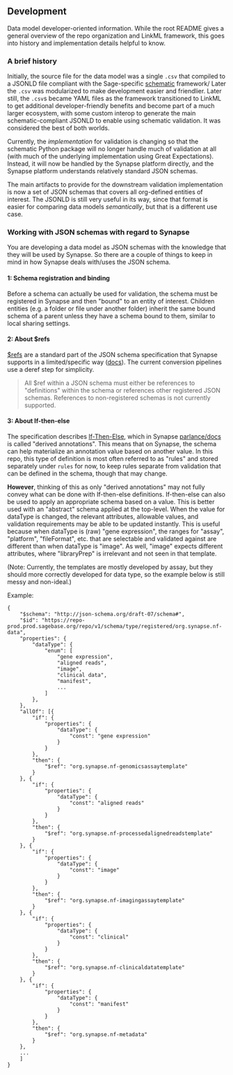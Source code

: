 ## Development

Data model developer-oriented information. 
While the root README gives a general overview of the repo organization and LinkML framework, this goes into history and implementation details helpful to know.

### A brief history

Initially, the source file for the data model was a single `.csv` that compiled to a JSONLD file compliant with the Sage-specific [schematic]() framework/ 
Later the `.csv` was modularized to make development easier and friendlier. 
Later still, the `.csv`s became YAML files as the framework transitioned to LinkML to get additional developer-friendly benefits and become part of a much larger ecosystem, with some custom interop to generate the main schematic-compliant JSONLD to enable using schematic validation. It was considered the best of both worlds.

Currently, the *implementation* for validation is changing so that the schematic Python package will no longer handle much of validation at all (with much of the underlying implementation using Great Expectations). Instead, it will now be handled by the Synapse platform directly, and the Synapse platform understands relatively standard JSON schemas. 

The main artifacts to provide for the downstream validation implementation is now a set of JSON schemas that covers all org-defined entities of interest. The JSONLD is still very useful in its way, since that format is easier for comparing data models *semantically*, but that is a different use case.

### Working with JSON schemas with regard to Synapse

You are developing a data model as JSON schemas with the knowledge that they will be used by Synapse. 
So there are a couple of things to keep in mind in how Synapse deals with/uses the JSON schema.

#### 1: Schema registration and binding

Before a schema can actually be used for validation, the schema must be registered in Synapse and then "bound" to an entity of interest. Children entities (e.g. a folder or file under another folder) inherit the same bound schema of a parent unless they have a schema bound to them, similar to local sharing settings.

#### 2: About $refs

[$refs](https://json-schema.org/understanding-json-schema/structuring#dollarref) are a standard part of the JSON schema specification that Synapse supports in a limited/specific way ([docs](https://rest-docs.synapse.org/rest/POST/schema/type/create/async/start.html)). The current conversion pipelines use a deref step for simplicity. 

> All $ref within a JSON schema must either be references to "definitions" within the schema or references other registered JSON schemas. References to non-registered schemas is not currently supported.  


#### 3: About If-then-else

The specification describes [If-Then-Else](https://json-schema.org/understanding-json-schema/reference/conditionals#ifthenelse), which in Synapse [parlance/docs](https://help.synapse.org/docs/JSON-Schemas.3107291536.html#JSONSchemas-DerivedAnnotations) is called "derived annotations". 
This means that on Synapse, the schema can help materialize an annotation value based on another value. 
In this repo, this type of definition is most often referred to as "rules" and stored separately under `rules` for now, to keep rules separate from validation that can be defined in the schema, though that may change.

**However**, thinking of this as only "derived annotations" may not fully convey what can be done with If-then-else definitions. If-then-else can also be used to apply an appropriate schema based on a value. This is better used with an "abstract" schema applied at the top-level. When the value for dataType is changed, the relevant attributes, allowable values, and validation requirements may be able to be updated instantly. This is useful because when dataType is (raw) "gene expression", the ranges for "assay", "platform", "fileFormat", etc. that are selectable and validated against are different than when dataType is "image". As well, "image" expects different attributes, where "libraryPrep" is irrelevant and not seen in that template.

(Note: Currently, the templates are mostly developed by assay, but they should more correctly developed for data type, so the example below is still messy and non-ideal.)

Example: 
```
{
	"$schema": "http://json-schema.org/draft-07/schema#",
	"$id": "https://repo-prod.prod.sagebase.org/repo/v1/schema/type/registered/org.synapse.nf-data",
	"properties": {
		"dataType": {
			"enum": [
				"gene expression",
				"aligned reads",
                "image",
                "clinical data",
                "manifest",
				...
			]
		},
	},
	"allOf": [{
		"if": {
			"properties": {
				"dataType": {
					"const": "gene expression"
				}
			}
		},
		"then": {
			"$ref": "org.synapse.nf-genomicsassaytemplate"
		}
	}, {
		"if": {
			"properties": {
				"dataType": {
					"const": "aligned reads"
				}
			}
		},
		"then": {
			"$ref": "org.synapse.nf-processedalignedreadstemplate"
		}
	}, {
		"if": {
			"properties": {
				"dataType": {
					"const": "image"
				}
			}
		},
		"then": {
			"$ref": "org.synapse.nf-imagingassaytemplate"
		}
	}, {
		"if": {
			"properties": {
				"dataType": {
					"const": "clinical"
				}
			}
		},
		"then": {
			"$ref": "org.synapse.nf-clinicaldatatemplate"
		}
	}, {
		"if": {
			"properties": {
				"dataType": {
					"const": "manifest"
				}
			}
		},
		"then": {
			"$ref": "org.synapse.nf-metadata"
		}
	},
    ...
    ]
}
```
